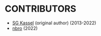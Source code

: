 # CONTRIBUTORS

- [SG Kassel](https://github.com/sgkasselau) (original author) (2013-2022)
- [nbro](https://github.com/nbro) (2022)